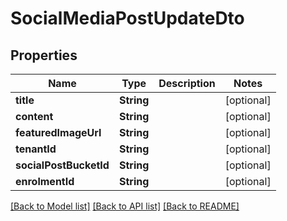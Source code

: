# SocialMediaPostUpdateDto

## Properties
Name | Type | Description | Notes
------------ | ------------- | ------------- | -------------
**title** | **String** |  | [optional] 
**content** | **String** |  | [optional] 
**featuredImageUrl** | **String** |  | [optional] 
**tenantId** | **String** |  | [optional] 
**socialPostBucketId** | **String** |  | [optional] 
**enrolmentId** | **String** |  | [optional] 

[[Back to Model list]](../README.md#documentation-for-models) [[Back to API list]](../README.md#documentation-for-api-endpoints) [[Back to README]](../README.md)


